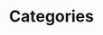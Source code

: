 ---
layout: categories
title: Categories
permalink: /category

redirect_from:
    - /tags
    - /tags/
redirect_to: "https://www.chrishammond.com/tag/bicycletips"
---